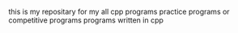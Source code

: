 this is my repositary for my all cpp programs practice programs or competitive programs programs written in cpp
